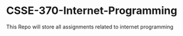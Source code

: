 # CSSE-370-Internet-Programming
This Repo will store all assignments related to internet programming 
